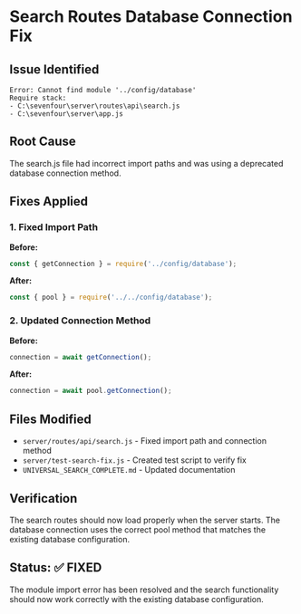 # Search Routes Database Connection Fix

## Issue Identified
```
Error: Cannot find module '../config/database'
Require stack:
- C:\sevenfour\server\routes\api\search.js
- C:\sevenfour\server\app.js
```

## Root Cause
The search.js file had incorrect import paths and was using a deprecated database connection method.

## Fixes Applied

### 1. Fixed Import Path
**Before:**
```javascript
const { getConnection } = require('../config/database');
```

**After:**
```javascript
const { pool } = require('../../config/database');
```

### 2. Updated Connection Method
**Before:**
```javascript
connection = await getConnection();
```

**After:**
```javascript
connection = await pool.getConnection();
```

## Files Modified
- `server/routes/api/search.js` - Fixed import path and connection method
- `server/test-search-fix.js` - Created test script to verify fix
- `UNIVERSAL_SEARCH_COMPLETE.md` - Updated documentation

## Verification
The search routes should now load properly when the server starts. The database connection uses the correct pool method that matches the existing database configuration.

## Status: ✅ FIXED
The module import error has been resolved and the search functionality should now work correctly with the existing database configuration.

